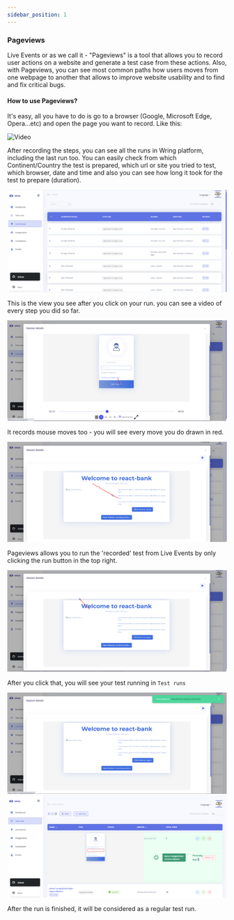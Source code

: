 ```yaml
---
sidebar_position: 1
---
```


### Pageviews

Live Events or as we call it - "Pageviews" is a tool that allows you to record user actions on a website and generate a test case from these actions. Also, with Pageviews, you can see most common paths how users moves from one webpage to another that allows to improve website usability and to find and fix critical bugs.

#### How to use Pageviews?

It's easy, all you have to do is go to a browser (Google, Microsoft Edge, Opera...etc) and open the page you want to record. 
Like this: 


![Video](/img/Pageview.gif)


After recording the steps, you can see all the runs in Wring platform, including the last run too. You can easily check from which Continent/Country the test is prepared, which url or site you tried to test, which browser, date and time and also you can see how long it took for the test to prepare (duration). 

![Pageview](/img/pageview.png)

This is the view you see after you click on your run. you can see a video of every step you did so far. 

![Pageview](/img/field.png)

It records mouse moves too - you will see every move you do drawn in red. 

![Pageview](/img/pagg.png)


Pageviews allows you to run the 'recorded' test from Live Events by only clicking the run button in the top right.

![Pageview](/img/runbutton.png)

After you click that, you will see your test running in `Test runs` 

![Pageview](/img/start1.png)
![Pageview](/img/running.png)

After the run is finished, it will be considered as a regular test run.
